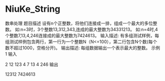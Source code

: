 # NiuKe_String
数串处理
题目描述
设有n个正整数，将他们连接成一排，组成一个最大的多位整数。
如:n=3时，3个整数13,312,343,连成的最大整数为34331213。
如:n=4时,4个整数7,13,4,246连接成的最大整数为7424613。
输入描述:
有多组测试样例，每组测试样例包含两行，第一行为一个整数N（N<=100），第二行包含N个数(每个数不超过1000，空格分开)。
输出描述:
每组数据输出一个表示最大的整数。
示例1
输入

2
12 123
4
7 13 4 246
输出

12312
7424613
